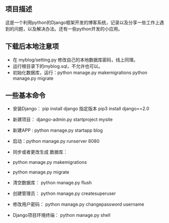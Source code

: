 ## 项目描述
这是一个利用python的Django框架开发的博客系统，记录以及分享一些工作上遇到的问题，以及解决办法。还有一些python开发的小应用。

## 下载后本地注意项
* 在 myblog/setting.py 修改自己的本地数据库密码，线上同理。
* 运行根目录下的myblog.sql，不允许也可以。
* 初始化数据库，运行：python manage.py makemigrations
                    python manage.py migrate
    
## 一些基本命令
* 安装Django：	pip install django  指定版本 pip3 install django==2.0

* 新建项目：	django-admin.py startproject mysite

* 新建APP :	python manage.py startapp blog

* 启动：python manage.py runserver 8080

* 同步或者更改生成 数据库：

* python manage.py makemigrations

* python manage.py migrate

* 清空数据库：	python manage.py flush

* 创建管理员：	python manage.py createsuperuser

* 修改用户密码： python manage.py changepassword username

* Django项目环境终端： python manage.py shell